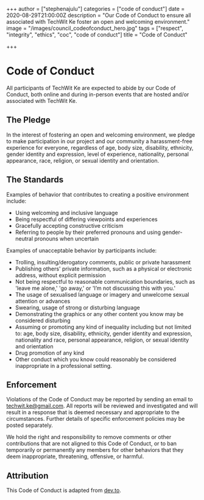 +++
author = ["stephenajulu"]
categories = ["code of conduct"]
date = 2020-08-29T21:00:00Z
description = "Our Code of Conduct to ensure all associated with TechWit Ke foster an open and welcoming environment."
image = "/images/council_codeofconduct_hero.jpg"
tags = ["respect", "integrity", "ethics", "coc", "code of conduct"]
title = "Code of Conduct"

+++
# Code of Conduct

All participants of TechWit Ke are expected to abide by our Code of Conduct, both online and during in-person events that are hosted and/or associated with TechWit Ke.

## The Pledge

In the interest of fostering an open and welcoming environment, we pledge to make participation in our project and our community a harassment-free experience for everyone, regardless of age, body size, disability, ethnicity, gender identity and expression, level of experience, nationality, personal appearance, race, religion, or sexual identity and orientation.

## The Standards

Examples of behavior that contributes to creating a positive environment include:

* Using welcoming and inclusive language
* Being respectful of differing viewpoints and experiences
* Gracefully accepting constructive criticism
* Referring to people by their preferred pronouns and using gender-neutral pronouns when uncertain

Examples of unacceptable behavior by participants include:

* Trolling, insulting/derogatory comments, public or private harassment
* Publishing others' private information, such as a physical or electronic address, without explicit permission
* Not being respectful to reasonable communication boundaries, such as 'leave me alone,' 'go away,' or 'I’m not discussing this with you.'
* The usage of sexualised language or imagery and unwelcome sexual attention or advances
* Swearing, usage of strong or disturbing language
* Demonstrating the graphics or any other content you know may be considered disturbing
* Assuming or promoting any kind of inequality including but not limited to: age, body size, disability, ethnicity, gender identity and expression, nationality and race, personal appearance, religion, or sexual identity and orientation
* Drug promotion of any kind
* Other conduct which you know could reasonably be considered inappropriate in a professional setting.

## Enforcement

Violations of the Code of Conduct may be reported by sending an email to [techwit.ke@gmail.com](mailto:techwit.ke@gmail.com). All reports will be reviewed and investigated and will result in a response that is deemed necessary and appropriate to the circumstances. Further details of specific enforcement policies may be posted separately.

We hold the right and responsibility to remove comments or other contributions that are not aligned to this Code of Conduct, or to ban temporarily or permanently any members for other behaviors that they deem inappropriate, threatening, offensive, or harmful.

## Attribution

This Code of Conduct is adapted from [dev.to](https://dev.to/code-of-conduct).